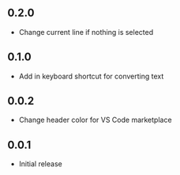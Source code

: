 ## 0.2.0
- Change current line if nothing is selected

## 0.1.0
- Add in keyboard shortcut for converting text

## 0.0.2
- Change header color for VS Code marketplace

## 0.0.1
- Initial release